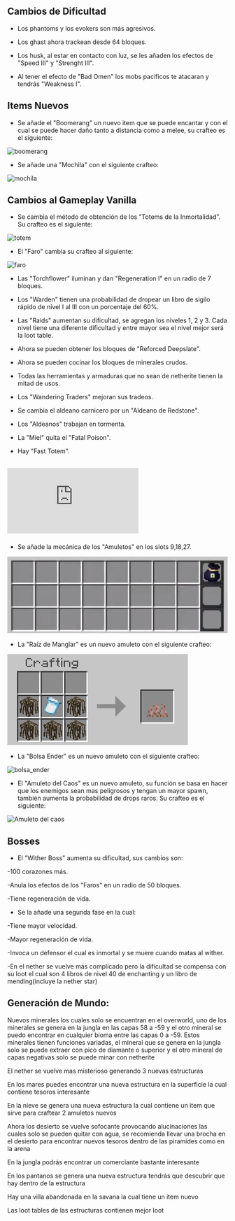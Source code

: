 ## Cambios de Dificultad

- Los phantoms y los evokers son más agresivos.

- Los ghast ahora trackean desde 64 bloques.

- Los husk, al estar en contacto con luz, se les añaden los efectos de "Speed III" y "Strenght III".

- Al tener el efecto de "Bad Omen" los mobs pacíficos te atacaran y tendrás "Weakness I".

## Items Nuevos

- Se añade el "Boomerang" un nuevo item que se puede encantar y con el cual se puede hacer daño tanto a distancia como a melee, su crafteo es el siguiente:

![boomerang](https://github.com/MiguelVeraXd/Valley-Dimensional-Wiki/blob/main/Main/Wiki/assets/crafteo/boomerang.png)

- Se añade una "Mochila" con el siguiente crafteo:

![mochila](https://github.com/MiguelVeraXd/Valley-Dimensional-Wiki/blob/main/Main/Wiki/assets/crafteo/mochila.png)

## Cambios al Gameplay Vanilla

- Se cambia el método de obtención de los "Totems de la Inmortalidad". Su crafteo es el siguiente:

![totem](https://github.com/MiguelVeraXd/Valley-Dimensional-Wiki/blob/main/Main/Wiki/assets/crafteo/totem.png)

- El "Faro" cambia su crafteo al siguiente:

![faro](https://github.com/MiguelVeraXd/Valley-Dimensional-Wiki/blob/main/Main/Wiki/assets/crafteo/faro.png) 

- Las "Torchflower" iluminan y dan "Regeneration I" en un radio de 7 bloques.

- Los "Warden" tienen una probabilidad de dropear un libro de sigilo rápido de nivel I al III con un porcentaje del 60%.

- Las "Raids" aumentan su dificultad, se agregan los niveles 1, 2 y 3. Cada nivel tiene una diferente dificultad y entre mayor sea el nivel mejor será la loot table.

- Ahora se pueden obtener los bloques de "Reforced Deepslate".

- Ahora se pueden cocinar los bloques de minerales crudos.

- Todas las herramientas y armaduras que no sean de netherite tienen la mitad de usos.

- Los "Wandering Traders" mejoran sus tradeos.

- Se cambia el aldeano carnicero por un "Aldeano de Redstone".

- Los "Aldeanos" trabajan en tormenta.

- La "Miel" quita el "Fatal Poison".

- Hay "Fast Totem".

## ![Artifacts](https://github.com/MiguelVeraXd/Valley-Dimensional-Wiki/blob/main/Main/Wiki/wiki.md)

- Se añade la mecánica de los "Amuletos" en los slots 9,18,27.

![invetario](https://github.com/MiguelVeraXd/Valley-Dimensional-Wiki/blob/main/Main/Wiki/assets/items/invetario.png)

- La "Raíz de Manglar" es un nuevo amuleto con el siguiente crafteo:

![raiz de manglar](https://github.com/MiguelVeraXd/Valley-Dimensional-Wiki/blob/main/Main/Wiki/assets/crafteo/raiz_de_manglar.png)

- La "Bolsa Ender" es un nuevo amuleto con el siguiente crafteo:

![bolsa_ender](https://github.com/MiguelVeraXd/Valley-Dimensional-Wiki/blob/main/Main/Wiki/assets/crafteo/bolsa_ender.png)

- El "Amuleto del Caos" es un nuevo amuleto, su función se basa en hacer que los enemigos sean mas peligrosos y tengan un mayor spawn, también aumenta la probabilidad de drops raros. Su crafteo es el siguiente:

![Amuleto del caos](https://github.com/MiguelVeraXd/Valley-Dimensional-Wiki/blob/main/Main/Wiki/assets/crafteo/amuleto_del_caos.png)

## Bosses
- El "Wither Boss" aumenta su dificultad, sus cambios son:

-100 corazones más.

-Anula los efectos de los "Faros" en un radio de 50 bloques.

-Tiene regeneración de vida.

- Se la añade una segunda fase en la cual:

-Tiene mayor velocidad.

-Mayor regeneración de vida.

-Invoca un defensor el cual es inmortal y se muere cuando matas al wither.

-En el nether se vuelve más complicado pero la dificultad se compensa con su loot el cual son 4 libros de nivel 40 de enchanting y un libro de mending(incluye la nether star)

## Generación de Mundo:

Nuevos minerales los cuales solo se encuentran en el overworld, uno de los minerales se genera en la jungla en las capas 58 a -59 y el otro mineral se puedo encontrar en cualquier bioma entre las capas 0 a -59. Estos minerales tienen funciones variadas, el mineral que se genera en la jungla solo se puede extraer con pico de diamante o superior y el otro mineral de capas negativas solo se puede minar con netherite

El nether se vuelve mas misterioso generando 3 nuevas estructuras

En los mares puedes encontrar una nueva estructura en la superficie la cual contiene tesoros interesante

En la nieve se genera una nueva estructura la cual contiene un item que sirve para craftear 2 amuletos nuevos

Ahora los desierto se vuelve sofocante provocando alucinaciones las cuales solo se pueden quitar con agua, se recomienda llevar una brocha en el desierto para encontrar nuevos tesoros dentro de las piramides como en la arena

En la jungla podrás encontrar un comerciante bastante interesante

En los pantanos se genera una nueva estructura tendrás que descubrir que hay dentro de la estructura

Hay una villa abandonada en la savana la cual tiene un item nuevo

Las loot tables de las estructuras contienen mejor loot
